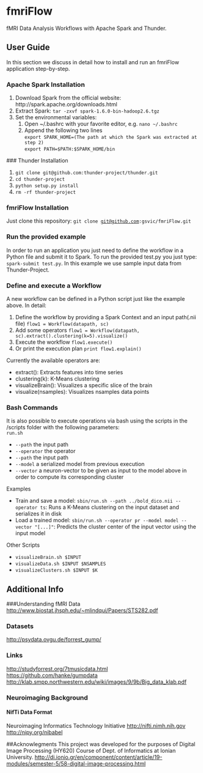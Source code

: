 # fmriFlow 
fMRI Data Analysis Workflows with Apache Spark and Thunder. 

## User Guide
In this section we discuss in detail how to install and run an fmriFlow application step-by-step.
### Apache Spark Installation
<ol>
  <li>
    Download Spark from the official website: http://spark.apache.org/downloads.html
  </li>
  <li>
    Extract Spark: <code>tar -zxvf spark-1.6.0-bin-hadoop2.6.tgz</code>
  </li>
  <li>
    Set the environmental variables:
    <ol>
      <li>
        Open ~/.bashrc with your favorite editor, e.g. <code>nano ~/.bashrc</code>
      </li>
      <li>
        Append the following two lines<br>
        <code>export SPARK_HOME=(The path at which the Spark was extracted at step 2)</code><br>
        <code>export PATH=$PATH:$SPARK_HOME/bin</code>
      </li>
    </ol>
  </li>
</ol>
### Thunder Installation
<ol>
  <li>
    <code>git clone git@github.com:thunder-project/thunder.git</code>
  </li>
  <li>
    <code>cd thunder-project</code>
  </li>
  <li>
    <code>python setup.py install</code>
  </li>
  <li>
    <code>rm -rf thunder-project</code>
  </li>
</ol>

### fmriFlow Installation
Just clone this repository: <code>git clone git@github.com:gsvic/fmriFlow.git</code>

### Run the provided example
In order to run an application you just need to define the workflow in a Python file and submit it to Spark. To run the provided test.py you just type: <code>spark-submit test.py</code>. In this example we use sample input data from Thunder-Project.

### Define and execute a Workflow
A new workflow can be defined in a Python script just like the example above. In detail:
<ol>
  <li>
    Define the workflow by providing a Spark Context and an input path(.nii file)
    <code>flow1 = Workflow(datapath, sc)</code>
  </li>
  <li>
    Add some operators
    <code>flow1 = Workflow(datapath, sc).extract().clustering(k=5).visualize()</code>
  </li>
  <li>
    Execute the workflow
    <code>flow1.execute()</code>
  </li>
  <li>
    Or print the execution plan
    <code>print flow1.explain()</code>
  </li>
  </ol>
  Currently the available operators are:
  <ul>
    <li>extract(): Extracts features into time series</li>
    <li>clustering(k): K-Means clustering</li>
    <li>visualizeBrain(): Visualizes a specific slice of the brain</li>
    <li>visualize(nsamples): Visualizes nsamples data points</li>
  </ul>

### Bash Commands
It is also possible to execute operations via bash using the scripts in the /scripts folder with the following parameters:
<br>
<code>run.sh</code>
<ul>
  <li><code>--path</code> the input path</li>
  <li><code>--operator</code> the operator</li>
  <li><code>--path</code> the input path</li>
  <li><code>--model</code> a serialized model from previous execution</li>
  <li><code>--vector</code> a neuron-vector to be given as input to the model above in order to compute its corresponding cluster</li>
</ul>
Examples
<ul>
  <li>Train and save a model: <code>sbin/run.sh --path ../bold_dico.nii --operator ts</code>: Runs a K-Means clustering on the input dataset and serializes it in disk</li>
  <li>Load a trained model: <code>sbin/run.sh --operator pr --model model --vector "[...]"</code>: Predicts the cluster center of the input vector using the input model</li>
</ul>
Other Scripts
<ul>
  <li><code>visualizeBrain.sh $INPUT</code></li>
  <li><code>visualizeData.sh $INPUT $NSAMPLES</code></li>
  <li><code>visualizeClusters.sh $INPUT $K</code></li>
</ul>


## Additional Info

###Understanding fMRI Data
http://www.biostat.jhsph.edu/~mlindqui/Papers/STS282.pdf

### Datasets
http://psydata.ovgu.de/forrest_gump/

### Links
http://studyforrest.org/7tmusicdata.html
<br>
https://github.com/hanke/gumpdata
<br>
http://klab.smpp.northwestern.edu/wiki/images/9/9b/Big_data_klab.pdf

### Neuroimaging Background
#### NifTi Data Format
Neuroimaging Informatics Technology Initiative
http://nifti.nimh.nih.gov 
<br>
http://nipy.org/nibabel

##Acknowlegments
This project was developed for the purposes of Digital Image Processing (HY620) Course of Dept. of Informatics at Ionian University.
http://di.ionio.gr/en/component/content/article/19-modules/semester-5/58-digital-image-processing.html
